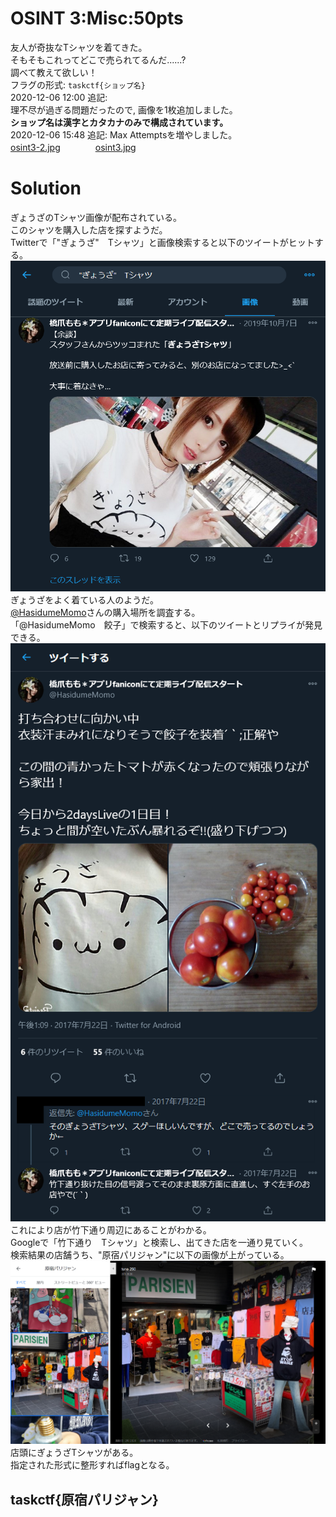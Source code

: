 # OSINT 3:Misc:50pts
友人が奇抜なTシャツを着てきた。  
そもそもこれってどこで売られてるんだ......?  
調べて教えて欲しい！  
フラグの形式: `taskctf{ショップ名}`  
2020-12-06 12:00 追記:  
理不尽が過ぎる問題だったので, 画像を1枚追加しました。  
**ショップ名は漢字とカタカナのみで構成されています。**  
2020-12-06 15:48 追記: Max Attemptsを増やしました。  
[osint3-2.jpg](osint3-2.jpg)　　　　[osint3.jpg](osint3.jpg)  

# Solution
ぎょうざのTシャツ画像が配布されている。  
このシャツを購入した店を探すようだ。  
Twitterで「"ぎょうざ"　Tシャツ」と画像検索すると以下のツイートがヒットする。  
![stwitter1.png](images/stwitter1.png)  
ぎょうざをよく着ている人のようだ。  
[@HasidumeMomo](https://twitter.com/HasidumeMomo)さんの購入場所を調査する。  
「@HasidumeMomo　餃子」で検索すると、以下のツイートとリプライが発見できる。  
![stwitter2.png](images/stwitter2.png)  
これにより店が竹下通り周辺にあることがわかる。  
Googleで「竹下通り　Tシャツ」と検索し、出てきた店を一通り見ていく。  
検索結果の店舗うち、"原宿パリジャン"に以下の画像が上がっている。  
![sgoogle.png](images/sgoogle.png)  
店頭にぎょうざTシャツがある。  
指定された形式に整形すればflagとなる。  

## taskctf{原宿パリジャン}